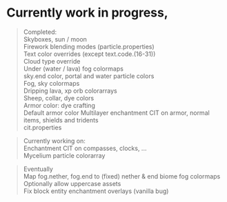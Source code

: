 # Currently work in progress,  

>Completed:  
Skyboxes, sun / moon  
Firework blending modes (particle.properties)  
Text color overrides (except text.code.(16-31))  
Cloud type override  
Under (water / lava) fog colormaps  
sky.end color, portal and water particle colors  
Fog, sky colormaps  
Dripping lava, xp orb colorarrays  
Sheep, collar, dye colors  
Armor color: dye crafting  
Default armor color
Multilayer enchantment CIT on armor, normal items, shields and tridents  
cit.properties  

>Currently working on:  
Enchantment CIT on compasses, clocks, ...  
Mycelium particle colorarray  

>Eventually  
Map fog.nether, fog.end to (fixed) nether & end biome fog colormaps  
Optionally allow uppercase assets  
Fix block entity enchantment overlays (vanilla bug)  